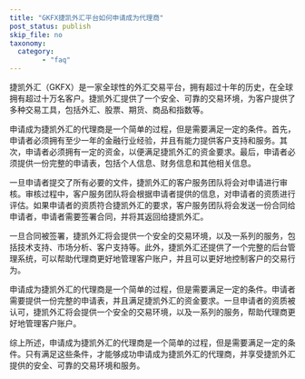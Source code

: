 ```yaml
---
title: "GKFX捷凯外汇平台如何申请成为代理商"
post_status: publish
skip_file: no
taxonomy:
  category:
        - "faq"
---
```


捷凯外汇（GKFX）是一家全球性的外汇交易平台，拥有超过十年的历史，在全球拥有超过十万名客户。捷凯外汇提供了一个安全、可靠的交易环境，为客户提供了多种交易工具，包括外汇、股票、期货、商品和指数等。

申请成为捷凯外汇的代理商是一个简单的过程，但是需要满足一定的条件。首先，申请者必须拥有至少一年的金融行业经验，并且有能力提供客户支持和服务。其次，申请者必须拥有一定的资金，以便满足捷凯外汇的资金要求。最后，申请者必须提供一份完整的申请表，包括个人信息、财务信息和其他相关信息。

一旦申请者提交了所有必要的文件，捷凯外汇的客户服务团队将会对申请进行审核。审核过程中，客户服务团队将会根据申请者提供的信息，对申请者的资质进行评估。如果申请者的资质符合捷凯外汇的要求，客户服务团队将会发送一份合同给申请者，申请者需要签署合同，并将其返回给捷凯外汇。

一旦合同被签署，捷凯外汇将会提供一个安全的交易环境，以及一系列的服务，包括技术支持、市场分析、客户支持等。此外，捷凯外汇还提供了一个完整的后台管理系统，可以帮助代理商更好地管理客户账户，并且可以更好地控制客户的交易行为。

申请成为捷凯外汇的代理商是一个简单的过程，但是需要满足一定的条件。申请者需要提供一份完整的申请表，并且满足捷凯外汇的资金要求。一旦申请者的资质被认可，捷凯外汇将会提供一个安全的交易环境，以及一系列的服务，帮助代理商更好地管理客户账户。

综上所述，申请成为捷凯外汇的代理商是一个简单的过程，但是需要满足一定的条件。只有满足这些条件，才能够成功申请成为捷凯外汇的代理商，并享受捷凯外汇提供的安全、可靠的交易环境和服务。

